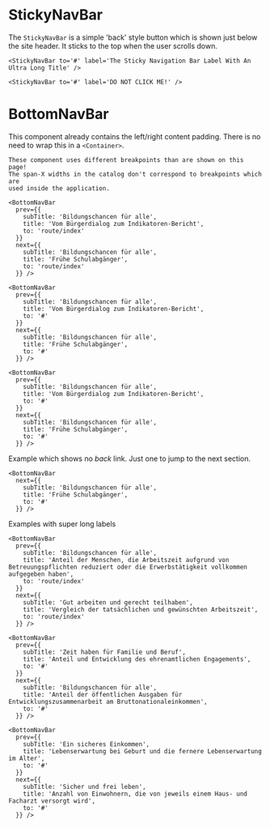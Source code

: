 # StickyNavBar

The `StickyNavBar` is a simple 'back' style button which is shown just below
the site header. It sticks to the top when the user scrolls down.

```react|noSource,span-2
<StickyNavBar to='#' label='The Sticky Navigation Bar Label With An Ultra Long Title' />
```

```react|noSource,span-4
<StickyNavBar to='#' label='DO NOT CLICK ME!' />
```

# BottomNavBar

This component already contains the left/right content padding. There is no need
to wrap this in a `<Container>`.

```hint
These component uses different breakpoints than are shown on this page!
The span-X widths in the catalog don't correspond to breakpoints which are
used inside the application.
```

```react|noSource,frame
<BottomNavBar
  prev={{
    subTitle: 'Bildungschancen für alle',
    title: 'Vom Bürgerdialog zum Indikatoren-Bericht',
    to: 'route/index'
  }}
  next={{
    subTitle: 'Bildungschancen für alle',
    title: 'Frühe Schulabgänger',
    to: 'route/index'
  }} />
```

```react|noSource,frame,span-2
<BottomNavBar
  prev={{
    subTitle: 'Bildungschancen für alle',
    title: 'Vom Bürgerdialog zum Indikatoren-Bericht',
    to: '#'
  }}
  next={{
    subTitle: 'Bildungschancen für alle',
    title: 'Frühe Schulabgänger',
    to: '#'
  }} />
```

```react|noSource,frame,span-4
<BottomNavBar
  prev={{
    subTitle: 'Bildungschancen für alle',
    title: 'Vom Bürgerdialog zum Indikatoren-Bericht',
    to: '#'
  }}
  next={{
    subTitle: 'Bildungschancen für alle',
    title: 'Frühe Schulabgänger',
    to: '#'
  }} />
```

Example which shows no *back* link. Just one to jump to the next section.

```react|noSource,frame
<BottomNavBar
  next={{
    subTitle: 'Bildungschancen für alle',
    title: 'Frühe Schulabgänger',
    to: '#'
  }} />
```


Examples with super long labels

```react|noSource,frame
<BottomNavBar
  prev={{
    subTitle: 'Bildungschancen für alle',
    title: 'Anteil der Menschen, die Arbeitszeit aufgrund von Betreuungspflichten reduziert oder die Erwerbstätigkeit vollkommen aufgegeben haben',
    to: 'route/index'
  }}
  next={{
    subTitle: 'Gut arbeiten und gerecht teilhaben',
    title: 'Vergleich der tatsächlichen und gewünschten Arbeitszeit',
    to: 'route/index'
  }} />
```

```react|noSource,frame,span-2
<BottomNavBar
  prev={{
    subTitle: 'Zeit haben für Familie und Beruf',
    title: 'Anteil und Entwicklung des ehrenamtlichen Engagements',
    to: '#'
  }}
  next={{
    subTitle: 'Bildungschancen für alle',
    title: 'Anteil der öffentlichen Ausgaben für Entwicklungszusammenarbeit am Bruttonationaleinkommen',
    to: '#'
  }} />
```

```react|noSource,frame,span-4
<BottomNavBar
  prev={{
    subTitle: 'Ein sicheres Einkommen',
    title: 'Lebenserwartung bei Geburt und die fernere Lebenserwartung im Alter',
    to: '#'
  }}
  next={{
    subTitle: 'Sicher und frei leben',
    title: 'Anzahl von Einwohnern, die von jeweils einem Haus- und Facharzt versorgt wird',
    to: '#'
  }} />
```
